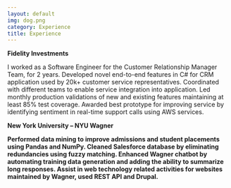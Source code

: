 ```yaml
---
layout: default
img: dog.png
category: Experience
title: Experience
---
```

<b>Fidelity Investments</b>

I worked as a Software Engineer for the Customer Relationship Manager Team, for 2 years. 
Developed novel end-to-end features in C# for CRM application used by 20k+ customer service representatives.
Coordinated with different teams to enable service integration into application.
Led monthly production validations of new and existing features maintaining at least 85% test coverage.
Awarded best prototype for improving service by identifying sentiment in real-time support calls using AWS services.

<b>New York University – NYU Wagner<b>

Performed data mining to improve admissions and student placements using Pandas and NumPy.
Cleaned Salesforce database by eliminating redundancies using fuzzy matching.
Enhanced Wagner chatbot by automating training data generation and adding the ability to summarize long responses.
Assist in web technology related activities for websites maintained by Wagner, used REST API and Drupal.


